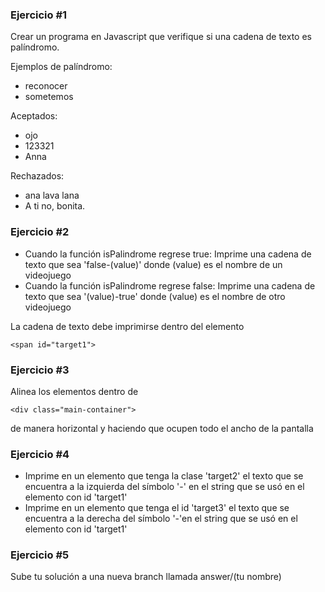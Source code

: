 
### Ejercicio #1 ###

Crear un programa en Javascript que verifique si una cadena de texto es palíndromo.

Ejemplos de palíndromo:
* reconocer
* sometemos

Aceptados:
* ojo
* 123321
* Anna

Rechazados:
* ana lava lana
* A ti no, bonita.


### Ejercicio #2 ###
* Cuando la función isPalindrome regrese true: Imprime una cadena de texto que sea 'false-(value)' donde (value) es el nombre de un videojuego
* Cuando la función isPalindrome regrese false: Imprime una cadena de texto que sea '(value)-true' donde (value) es el nombre de otro videojuego

La cadena de texto debe imprimirse dentro del elemento

```
<span id="target1">
```

### Ejercicio #3 ###
Alinea los elementos dentro de
```
<div class="main-container">
```
de manera horizontal y haciendo que ocupen todo el ancho de la pantalla


### Ejercicio #4 ###
* Imprime en un elemento que tenga la clase 'target2' el texto que se encuentra a la izquierda del símbolo '-' en el string que se usó en el elemento con id 'target1'
* Imprime en un elemento que tenga el id 'target3' el texto que se encuentra a la derecha del símbolo '-'en el string que se usó en el elemento con id 'target1'

### Ejercicio #5 ###
Sube tu solución a una nueva branch llamada answer/(tu nombre) 